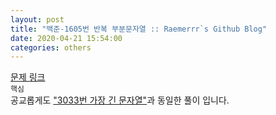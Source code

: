 ```yaml
---  
layout: post  
title: "백준-1605번 반복 부분문자열 :: Raemerrr`s Github Blog"  
date: 2020-04-21 15:54:00  
categories: others  
---  
```

<a href="https://www.acmicpc.net/problem/1605" target="_blank">문제 링크</a>     
`핵심`  
공교롭게도 <a href="https://raemerrr.github.io/others/2020/04/19/boj_3033_%EA%B0%80%EC%9E%A5-%EA%B8%B4-%EB%AC%B8%EC%9E%90%EC%97%B4.html" target="_blank">"3033번 가장 긴 문자열"</a>과 동일한 풀이 입니다.     

<script src="https://gist.github.com/Raemerrr/ab15e377e579de85269f4ba05cf5afab.js"></script>